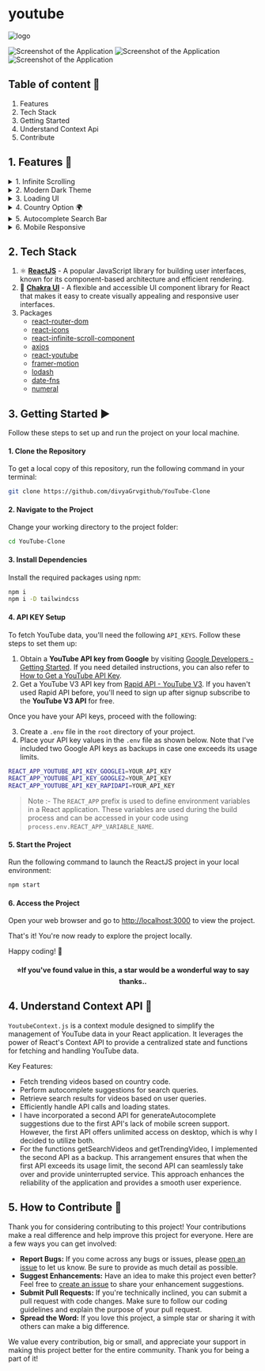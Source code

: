 # youtube
![logo](https://cdn.vox-cdn.com/thumbor/b36noYT2bfb68KwmdP4U8bo16hM=/0x0:1848x1036/1400x788/filters:focal(688x471:689x472)/cdn.vox-cdn.com/uploads/chorus_asset/file/19353488/Screen_Shot_2019_11_06_at_5.04.08_PM.png)

![Screenshot of the Application](https://cdn.vox-cdn.com/thumbor/VXo0XCVNeysQWoO7uxX7xGKe1ok=/0x0:1494x840/1400x788/filters:focal(220x120:221x121)/cdn0.vox-cdn.com/uploads/chorus_asset/file/8449755/New_Dark_Theme.png)
![Screenshot of the Application](https://www.addictivetips.com/app/uploads/2018/12/screenshot-youtube.jpg)
![Screenshot of the Application](https://media.sproutsocial.com/uploads/2022/08/youtube-ad-example-fliteboard.png)

## Table of content 📝   
1. Features
2. Tech Stack
3. Getting Started
4. Understand Context Api
5. Contribute

## 1. Features 🎯

<details>
  <summary>1. Infinite Scrolling</summary>
  <ul>
    <li>Implemented infinite scrolling using the powerful <a href="https://www.npmjs.com/package/react-infinite-scroll-component">react-infinite-scroll-component</a> library.</li>
    <li>Experience the same seamless scrolling used by platforms like Facebook, Instagram, YouTube, and TikTok, etc.</li>
  </ul>
</details>

<details>
  <summary>2. Modern Dark Theme</summary>
  <ul>
    <li>Most modern applications use a dark theme.</li>
    <li>It's an eye-comfortable and highly demanded feature.</li>
  </ul>
</details>

<details>
  <summary>3. Loading UI</summary>
  <ul>
    <li>I have used the Chakra UI <a href="https://chakra-ui.com/docs/components/skeleton">Skeleton</a> component for loading.</li>
    <li>It's a very important feature for a good user experience.</li>
  </ul>
</details>

<details>
  <summary>4. Country Option 🌍</summary>
  <ul>
    <li>I have provided users with a country option to filter videos.</li>
    <li>With this option, users can embark on a journey around the world and become creative thinkers.</li>
  </ul>
</details>

<details>
  <summary>5. Autocomplete Search Bar</summary>
  <ul>
    <li>I created an Autocomplete Search bar using the Google Queries API - <em>https://suggestqueries.google.com/complete/search?client=youtube&ds=yt&num=10&q=${query}</em></li>
    <li>The Autocomplete Search bar provides a similar experience to YouTube for my application.</li>
  </ul>
</details>

<details>
  <summary>6. Mobile Responsive</summary>
  <ul>
    <li>This application is designed to be mobile-friendly, ensuring that users can enjoy its features on various devices.</li>
  </ul>
</details>


## 2. Tech Stack
1. ⚛️ **[ReactJS](https://react.dev/)** - A popular JavaScript library for building user interfaces, known for its component-based architecture and efficient rendering.
2. 💎 **[Chakra UI](https://chakra-ui.com)** - A flexible and accessible UI component library for React that makes it easy to create visually appealing and responsive user interfaces.
3. Packages
   - [react-router-dom](https://reactrouter.com/web/guides/quick-start)
   - [react-icons](https://react-icons.github.io/react-icons/)
   - [react-infinite-scroll-component](https://www.npmjs.com/package/react-infinite-scroll-component)
   - [axios](https://axios-http.com/docs/intro)
   - [react-youtube](https://www.npmjs.com/package/react-youtube)
   - [framer-motion](https://www.framer.com/api/motion/)
   - [lodash](https://lodash.com/docs/)
   - [date-fns](https://date-fns.org/)
   - [numeral](https://numeraljs.com/)


## 3. Getting Started ▶️

Follow these steps to set up and run the project on your local machine.

#### 1. Clone the Repository

To get a local copy of this repository, run the following command in your terminal:

```sh
git clone https://github.com/divyaGrvgithub/YouTube-Clone
```

#### 2. Navigate to the Project

Change your working directory to the project folder:

```sh
cd YouTube-Clone
```

#### 3. Install Dependencies

Install the required packages using npm:

```sh
npm i
npm i -D tailwindcss
```
#### 4. API KEY Setup

To fetch YouTube data, you'll need the following `API_KEYS`. Follow these steps to set them up:

1. Obtain a **YouTube API key from Google** by visiting [Google Developers - Getting Started](https://developers.google.com/youtube/v3/getting-started). If you need detailed instructions, you can also refer to [How to Get a YouTube API Key](https://blog.hubspot.com/website/how-to-get-youtube-api-key).
2. Get a YouTube V3 API key from [Rapid API - YouTube V3](https://rapidapi.com/ytdlfree/api/youtube-v31). If you haven't used Rapid API before, you'll need to sign up after signup subscribe to the **YouTube V3 API** for free.

Once you have your API keys, proceed with the following:

3. Create a `.env` file in the `root` directory of your project.
4. Place your API key values in the `.env` file as shown below. Note that I've included two Google API keys as backups in case one exceeds its usage limits.

```sh
REACT_APP_YOUTUBE_API_KEY_GOOGLE1=YOUR_API_KEY
REACT_APP_YOUTUBE_API_KEY_GOOGLE2=YOUR_API_KEY
REACT_APP_YOUTUBE_API_KEY_RAPIDAPI=YOUR_API_KEY
```

> Note :- The `REACT_APP` prefix is used to define environment variables in a React application. These variables are used during the build process and can be accessed in your code using `process.env.REACT_APP_VARIABLE_NAME`.


#### 5. Start the Project

Run the following command to launch the ReactJS project in your local environment:

```sh
npm start
```

#### 6. Access the Project

Open your web browser and go to [http://localhost:3000](http://localhost:3000) to view the project.

That's it! You're now ready to explore the project locally.

Happy coding! 🚀

<div align="center">
  <h4>⭐️If you've found value in this, a star would be a wonderful way to say thanks..</h4>
</div>


## 4. Understand Context API 🧠 

`YoutubeContext.js` is a context module designed to simplify the management of YouTube data in your React application. It leverages the power of React's Context API to provide a centralized state and functions for fetching and handling YouTube data.

Key Features:

- Fetch trending videos based on country code.
- Perform autocomplete suggestions for search queries.
- Retrieve search results for videos based on user queries.
- Efficiently handle API calls and loading states.
- I have incorporated a second API for generateAutocomplete suggestions due to the first API's lack of mobile screen support. However, the first API offers unlimited access on 
   desktop, which is why I decided to utilize both.
- For the functions getSearchVideos and getTrendingVideo, I implemented the second API as a backup. This arrangement ensures that when the first API exceeds its usage limit, 
  the second API can seamlessly take over and provide uninterrupted service. This approach enhances the reliability of the application and provides a smooth user experience.


## 5. How to Contribute 🤝 

Thank you for considering contributing to this project! Your contributions make a real difference and help improve this project for everyone. Here are a few ways you can get involved:

- **Report Bugs:** If you come across any bugs or issues, please [open an issue](https://github.com/divyGrvgithub/YouTube-Clone/issues) to let us know. Be sure to provide as much detail as possible.
- **Suggest Enhancements:** Have an idea to make this project even better? Feel free to [create an issue](https://github.com/divyGrvgithub/YouTube-Clone/issues) to share your enhancement suggestions.
- **Submit Pull Requests:** If you're technically inclined, you can submit a pull request with code changes. Make sure to follow our coding guidelines and explain the purpose of your pull request.
- **Spread the Word:** If you love this project, a simple star or sharing it with others can make a big difference.

We value every contribution, big or small, and appreciate your support in making this project better for the entire community. Thank you for being a part of it!
